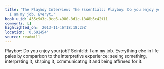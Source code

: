 ```yaml
---
title: 'The Playboy Interview: The Essentials: Playboy: Do you enjoy your job? Seinfeld:
  I am my job. Everyt…'
book_uuid: 435c903c-9cc6-4980-8d1c-1848b5c42911
comments: []
highlighted_on: '2013-11-16T18:18:20Z'
location: '0.692454'
source: readmill
---
```


Playboy: Do you enjoy your job? Seinfeld: I am my job. Everything else in life pales by comparison to the interpretive experience: seeing something, interpreting it, shaping it, communicating it and being affirmed for it.